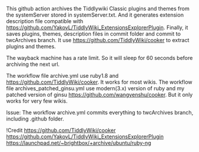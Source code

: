 This github action archives the Tiddlywiki Classic plugins and themes from the systemServer stored in systemServer.txt. And it generates extension description file compatible with https://github.com/YakovL/TiddlyWiki_ExtensionsExplorerPlugin. Finally, it saves plugins, themes, description files in commit folder and commit to twcArchives branch.
It use https://github.com/TiddlyWiki/cooker to extract plugins and themes.

The wayback machine has a rate limit. So it will sleep for 60 seconds before archiving the next url.

The workflow file archive.yml use ruby1.8 and https://github.com/TiddlyWiki/cooker. It works for most wikis. The workflow file archives_patched_ginsu.yml use modern(3.x) version of ruby and my patched version of ginsu https://github.com/wangyenshu/cooker. But it only works for very few wikis.

Issue:
The workflow archive.yml commits everything to twcArchives branch, including .github folder.

!Credit
https://github.com/TiddlyWiki/cooker
https://github.com/YakovL/TiddlyWiki_ExtensionsExplorerPlugin
https://launchpad.net/~brightbox/+archive/ubuntu/ruby-ng

